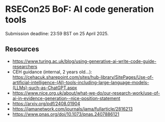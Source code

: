 # RSECon25 BoF: AI code generation tools

Submission deadline: 23:59 BST on 25 April 2025.


## Resources

- https://www.turing.ac.uk/blog/using-generative-ai-write-code-guide-researchers
- CEH guidance (internal, 2 years old...): https://cehacuk.sharepoint.com/sites/hub-library/SitePages/Use-of-artificial-intelligence-(AI)-tools-including-large-language-models-(LLMs)-such-as-ChatGPT.aspx
- https://www.nice.org.uk/about/what-we-do/our-research-work/use-of-ai-in-evidence-generation--nice-position-statement
- https://arxiv.org/pdf/2408.01904
- https://jamanetwork.com/journals/jama/fullarticle/2816213
- https://www.pnas.org/doi/10.1073/pnas.2407886121
